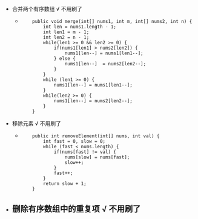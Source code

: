 - 合并两个有序数组   √ 不用刷了
	- ```apl
	      public void merge(int[] nums1, int m, int[] nums2, int n) {
	          int len = nums1.length - 1;
	          int len1 = m - 1;
	          int len2 = n - 1;
	          while(len1 >= 0 && len2 >= 0) {
	              if(nums1[len1] > nums2[len2]) {
	                  nums1[len--] = nums1[len1--];
	              } else {
	                  nums1[len--]  = nums2[len2--];
	              }
	          }
	          while (len1 >= 0) {
	              nums1[len--] = nums1[len1--];
	          }
	          while(len2 >= 0) {
	              nums1[len--] = nums2[len2--];
	          }
	      }
	  ```
- 移除元素 √ 不用刷了
	- ```apl
	      public int removeElement(int[] nums, int val) {
	          int fast = 0, slow = 0;
	          while (fast < nums.length) {
	              if(nums[fast] != val) {
	                  nums[slow] = nums[fast];
	                  slow++;
	              }
	              fast++;
	          }
	          return slow + 1;
	      }
	  ```
- 删除有序数组中的重复项 √ 不用刷了
	-